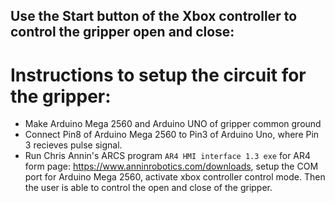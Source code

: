 ## Use the Start button of the Xbox controller to control the gripper open and close:
# Instructions to setup the circuit for the gripper:
* Make Arduino Mega 2560 and Arduino UNO of gripper common ground
* Connect Pin8 of Arduino Mega 2560 to Pin3 of Arduino Uno, where Pin 3 recieves pulse signal.
* Run Chris Annin's ARCS program `AR4 HMI interface 1.3 exe` for AR4 form page: https://www.anninrobotics.com/downloads,
setup the COM port for Arduino Mega 2560, activate xbox controller control mode. Then the user is able to control the open and close of the gripper.
